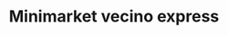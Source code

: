 ---
title: "Minimarket vecino express"
url: /rancagua/minimarket-vecino-express/
shop: tienda rural
---